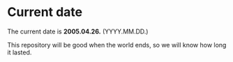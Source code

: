 # Current date

The current date is **2005.04.26.** (YYYY.MM.DD.)

This repository will be good when the world ends, so we will know how long it lasted.